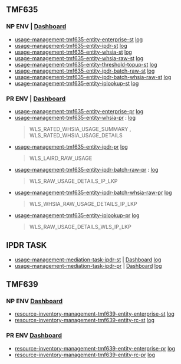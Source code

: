 ## TMF635
### NP ENV | [Dashboard](https://console.cloud.google.com/monitoring/dashboards/builder/2ae9924d-83a8-4064-9efd-d48d08422aa0;duration=PT1H?project=cio-stackdriver-np-b75434&dashboardBuilderState=%257B%2522editModeEnabled%2522:false%257D)
* [usage-management-tmf635-entity-enterprise-st](https://console.cloud.google.com/kubernetes/deployment/northamerica-northeast1/private-na-ne1-001/mediation-usage/usage-management-tmf635-entity-enterprise-st/overview?project=cdo-gke-private-np-1a8686)
[log](https://console.cloud.google.com/logs/query;duration=PT1H;query=resource.type%3D%22k8s_container%22%0Aresource.labels.project_id%3D%22cdo-gke-private-np-1a8686%22%0Aresource.labels.location%3D%22northamerica-northeast1%22%0Aresource.labels.cluster_name%3D%22private-na-ne1-001%22%0Aresource.labels.namespace_name%3D%22mediation-usage%22%0Aresource.labels.container_name%3D%22usage-management-tmf635-entity-enterprise-st%22;storageScope=storage,projects%2Fcio-logging-storage-1b866dc7%2Flocations%2Fnorthamerica-northeast1%2Fbuckets%2Flogsink_bucket_kitchen_sink%2Fviews%2F_AllLogs?project=cio-logging-storage-1b866dc7)
* [usage-management-tmf635-entity-ipdr-st](https://console.cloud.google.com/kubernetes/deployment/northamerica-northeast1/private-na-ne1-001/mediation-usage/usage-management-tmf635-entity-ipdr-st/overview?project=cdo-gke-private-np-1a8686)
[log](https://console.cloud.google.com/logs/query;duration=PT1H;query=resource.type%3D%22k8s_container%22%0Aresource.labels.project_id%3D%22cdo-gke-private-np-1a8686%22%0Aresource.labels.location%3D%22northamerica-northeast1%22%0Aresource.labels.cluster_name%3D%22private-na-ne1-001%22%0Aresource.labels.namespace_name%3D%22mediation-usage%22%0Aresource.labels.container_name%3D%22usage-management-tmf635-entity-ipdr-st%22;storageScope=storage,projects%2Fcio-logging-storage-1b866dc7%2Flocations%2Fnorthamerica-northeast1%2Fbuckets%2Flogsink_bucket_kitchen_sink%2Fviews%2F_AllLogs?project=cio-logging-storage-1b866dc7)
* [usage-management-tmf635-entity-whsia-st](https://console.cloud.google.com/kubernetes/deployment/northamerica-northeast1/private-na-ne1-001/mediation-usage/usage-management-tmf635-entity-whsia-st/overview?project=cdo-gke-private-np-1a8686)
[log](https://console.cloud.google.com/logs/query;duration=PT1H;query=resource.type%3D%22k8s_container%22%0Aresource.labels.project_id%3D%22cdo-gke-private-np-1a8686%22%0Aresource.labels.location%3D%22northamerica-northeast1%22%0Aresource.labels.cluster_name%3D%22private-na-ne1-001%22%0Aresource.labels.namespace_name%3D%22mediation-usage%22%0Aresource.labels.container_name%3D%22usage-management-tmf635-entity-whsia-st%22;storageScope=storage,projects%2Fcio-logging-storage-1b866dc7%2Flocations%2Fnorthamerica-northeast1%2Fbuckets%2Flogsink_bucket_kitchen_sink%2Fviews%2F_AllLogs?project=cio-logging-storage-1b866dc7)
* [usage-management-tmf635-entity-whsia-raw-st](https://console.cloud.google.com/kubernetes/deployment/northamerica-northeast1/private-na-ne1-001/mediation-usage/usage-management-tmf635-entity-whsia-raw-st/overview?project=cdo-gke-private-np-1a8686)
[log](https://console.cloud.google.com/logs/query;duration=PT1H;query=resource.type%3D%22k8s_container%22%0Aresource.labels.project_id%3D%22cdo-gke-private-np-1a8686%22%0Aresource.labels.location%3D%22northamerica-northeast1%22%0Aresource.labels.cluster_name%3D%22private-na-ne1-001%22%0Aresource.labels.namespace_name%3D%22mediation-usage%22%0Aresource.labels.container_name%3D%22usage-management-tmf635-entity-whsia-raw-st%22;storageScope=storage,projects%2Fcio-logging-storage-1b866dc7%2Flocations%2Fnorthamerica-northeast1%2Fbuckets%2Flogsink_bucket_kitchen_sink%2Fviews%2F_AllLogs?project=cio-logging-storage-1b866dc7)
* [usage-management-tmf635-entity-threshold-topup-st](https://console.cloud.google.com/kubernetes/deployment/northamerica-northeast1/private-na-ne1-001/mediation-usage/usage-management-tmf635-entity-threshold-topup-st/overview?project=cdo-gke-private-np-1a8686)
[log](https://console.cloud.google.com/logs/query;duration=PT1H;query=resource.type%3D%22k8s_container%22%0Aresource.labels.project_id%3D%22cdo-gke-private-np-1a8686%22%0Aresource.labels.location%3D%22northamerica-northeast1%22%0Aresource.labels.cluster_name%3D%22private-na-ne1-001%22%0Aresource.labels.namespace_name%3D%22mediation-usage%22%0Aresource.labels.container_name%3D%22usage-management-tmf635-entity-threshold-topup-st%22;storageScope=storage,projects%2Fcio-logging-storage-1b866dc7%2Flocations%2Fnorthamerica-northeast1%2Fbuckets%2Flogsink_bucket_kitchen_sink%2Fviews%2F_AllLogs?project=cio-logging-storage-1b866dc7)
* [usage-management-tmf635-entity-ipdr-batch-raw-st](https://console.cloud.google.com/kubernetes/deployment/northamerica-northeast1/private-na-ne1-001/mediation-usage/usage-management-tmf635-entity-ipdr-batch-raw-st/overview?project=cdo-gke-private-np-1a8686)
[log](https://console.cloud.google.com/logs/query;duration=PT1H;query=resource.type%3D%22k8s_container%22%0Aresource.labels.project_id%3D%22cdo-gke-private-np-1a8686%22%0Aresource.labels.location%3D%22northamerica-northeast1%22%0Aresource.labels.cluster_name%3D%22private-na-ne1-001%22%0Aresource.labels.namespace_name%3D%22mediation-usage%22%0Aresource.labels.container_name%3D%22usage-management-tmf635-entity-ipdr-batch-raw-st%22;storageScope=storage,projects%2Fcio-logging-storage-1b866dc7%2Flocations%2Fnorthamerica-northeast1%2Fbuckets%2Flogsink_bucket_kitchen_sink%2Fviews%2F_AllLogs?project=cio-logging-storage-1b866dc7)
* [usage-management-tmf635-entity-ipdr-batch-whsia-raw-st](https://console.cloud.google.com/kubernetes/deployment/northamerica-northeast1/private-na-ne1-001/mediation-usage/usage-management-tmf635-entity-ipdr-batch-whsia-raw-st/overview?project=cdo-gke-private-np-1a8686)
[log](https://console.cloud.google.com/logs/query;duration=PT1H;query=resource.type%3D%22k8s_container%22%0Aresource.labels.project_id%3D%22cdo-gke-private-np-1a8686%22%0Aresource.labels.location%3D%22northamerica-northeast1%22%0Aresource.labels.cluster_name%3D%22private-na-ne1-001%22%0Aresource.labels.namespace_name%3D%22mediation-usage%22%0Aresource.labels.container_name%3D%22usage-management-tmf635-entity-ipdr-batch-whsia-raw-st%22;storageScope=storage,projects%2Fcio-logging-storage-1b866dc7%2Flocations%2Fnorthamerica-northeast1%2Fbuckets%2Flogsink_bucket_kitchen_sink%2Fviews%2F_AllLogs?project=cio-logging-storage-1b866dc7)
* [usage-management-tmf635-entity-iplookup-st](https://console.cloud.google.com/kubernetes/deployment/northamerica-northeast1/private-na-ne1-001/mediation-usage/usage-management-tmf635-entity-iplookup-st/overview?project=cdo-gke-private-np-1a8686)
[log](https://console.cloud.google.com/logs/query;duration=PT1H;query=resource.type%3D%22k8s_container%22%0Aresource.labels.project_id%3D%22cdo-gke-private-np-1a8686%22%0Aresource.labels.location%3D%22northamerica-northeast1%22%0Aresource.labels.cluster_name%3D%22private-na-ne1-001%22%0Aresource.labels.namespace_name%3D%22mediation-usage%22%0Aresource.labels.container_name%3D%22usage-management-tmf635-entity-iplookup-st%22;storageScope=storage,projects%2Fcio-logging-storage-1b866dc7%2Flocations%2Fnorthamerica-northeast1%2Fbuckets%2Flogsink_bucket_kitchen_sink%2Fviews%2F_AllLogs?project=cio-logging-storage-1b866dc7)

### PR ENV | [Dashboard](https://console.cloud.google.com/monitoring/dashboards/builder/8b075304-589d-43ca-bd34-7357f2f9cfb4?project=cio-stackdriver-pr-7f46b3&dashboardBuilderState=%257B%2522editModeEnabled%2522:false%257D&timeDomain=1h)
* [usage-management-tmf635-entity-enterprise-pr](https://console.cloud.google.com/kubernetes/deployment/northamerica-northeast1/private-na-ne1-001/mediation-usage/usage-management-tmf635-entity-enterprise-pr/overview?project=cdo-gke-private-pr-7712d7)
[log](https://console.cloud.google.com/logs/query;duration=PT1H;query=resource.type%3D%22k8s_container%22%0Aresource.labels.project_id%3D%22cdo-gke-private-pr-7712d7%22%0Aresource.labels.location%3D%22northamerica-northeast1%22%0Aresource.labels.cluster_name%3D%22private-na-ne1-001%22%0Aresource.labels.namespace_name%3D%22mediation-usage%22%0Aresource.labels.container_name%3D%22usage-management-tmf635-entity-enterprise-pr%22;storageScope=storage,projects%2Fcio-logging-storage-1b866dc7)
* [usage-management-tmf635-entity-whsia-pr](https://console.cloud.google.com/kubernetes/deployment/northamerica-northeast1/private-na-ne1-001/mediation-usage/usage-management-tmf635-entity-whsia-pr/overview?project=cdo-gke-private-pr-7712d7) : 
[log](https://console.cloud.google.com/logs/query;duration=PT1H;query=resource.type%3D%22k8s_container%22%0Aresource.labels.project_id%3D%22cdo-gke-private-pr-7712d7%22%0Aresource.labels.location%3D%22northamerica-northeast1%22%0Aresource.labels.cluster_name%3D%22private-na-ne1-001%22%0Aresource.labels.namespace_name%3D%22mediation-usage%22%0Aresource.labels.container_name%3D%22usage-management-tmf635-entity-whsia-pr%22;storageScope=storage,projects%2Fcio-logging-storage-1b866dc7)
  > WLS_RATED_WHSIA_USAGE_SUMMARY , WLS_RATED_WHSIA_USAGE_DETAILS
* [usage-management-tmf635-entity-ipdr-pr](https://console.cloud.google.com/kubernetes/deployment/northamerica-northeast1/private-na-ne1-001/mediation-usage/usage-management-tmf635-entity-ipdr-pr/overview?project=cdo-gke-private-pr-7712d7)
[log](https://console.cloud.google.com/logs/query;duration=PT1H;query=resource.type%3D%22k8s_container%22%0Aresource.labels.project_id%3D%22cdo-gke-private-pr-7712d7%22%0Aresource.labels.location%3D%22northamerica-northeast1%22%0Aresource.labels.cluster_name%3D%22private-na-ne1-001%22%0Aresource.labels.namespace_name%3D%22mediation-usage%22%0Aresource.labels.container_name%3D%22usage-management-tmf635-entity-ipdr-pr%22;storageScope=storage,projects%2Fcio-logging-storage-1b866dc7)
  > WLS_LAIRD_RAW_USAGE
* [usage-management-tmf635-entity-ipdr-batch-raw-pr](https://console.cloud.google.com/kubernetes/deployment/northamerica-northeast1/private-na-ne1-001/mediation-usage/usage-management-tmf635-entity-ipdr-batch-raw-pr/overview?project=cdo-gke-private-pr-7712d7) :
[log](https://console.cloud.google.com/logs/query;duration=PT1H;query=resource.type%3D%22k8s_container%22%0Aresource.labels.project_id%3D%22cdo-gke-private-pr-7712d7%22%0Aresource.labels.location%3D%22northamerica-northeast1%22%0Aresource.labels.cluster_name%3D%22private-na-ne1-001%22%0Aresource.labels.namespace_name%3D%22mediation-usage%22%0Aresource.labels.container_name%3D%22usage-management-tmf635-entity-ipdr-batch-raw-pr%22;storageScope=storage,projects%2Fcio-logging-storage-1b866dc7)
  > WLS_RAW_USAGE_DETAILS_IP_LKP
* [usage-management-tmf635-entity-ipdr-batch-whsia-raw-pr](https://console.cloud.google.com/kubernetes/deployment/northamerica-northeast1/private-na-ne1-001/mediation-usage/usage-management-tmf635-entity-ipdr-batch-whsia-raw-pr/overview?project=cdo-gke-private-pr-7712d7)
[log](https://console.cloud.google.com/logs/query;duration=PT1H;query=resource.type%3D%22k8s_container%22%0Aresource.labels.project_id%3D%22cdo-gke-private-pr-7712d7%22%0Aresource.labels.location%3D%22northamerica-northeast1%22%0Aresource.labels.cluster_name%3D%22private-na-ne1-001%22%0Aresource.labels.namespace_name%3D%22mediation-usage%22%0Aresource.labels.container_name%3D%22usage-management-tmf635-entity-ipdr-batch-whsia-raw-pr%22;storageScope=storage,projects%2Fcio-logging-storage-1b866dc7)
  > WLS_WHSIA_RAW_USAGE_DETAILS_IP_LKP
* [usage-management-tmf635-entity-iplookup-pr](https://console.cloud.google.com/kubernetes/deployment/northamerica-northeast1/private-na-ne1-001/mediation-usage/usage-management-tmf635-entity-iplookup-pr/overview?project=cdo-gke-private-pr-7712d7) 
[log](https://console.cloud.google.com/logs/query;query=resource.type%3D%22k8s_container%22%0Aresource.labels.project_id%3D%22cdo-gke-private-pr-7712d7%22%0Aresource.labels.location%3D%22northamerica-northeast1%22%0Aresource.labels.cluster_name%3D%22private-na-ne1-001%22%0Aresource.labels.namespace_name%3D%22mediation-usage%22%0Aresource.labels.container_name%3D%22usage-management-tmf635-entity-iplookup-pr%22;storageScope=logScope,projects%2Fcdo-gke-private-pr-7712d7%2Flocations%2Fglobal%2FlogScopes%2Fkitchen-sink;cursorTimestamp=2024-12-05T15:53:51.948482833Z;duration=PT1H?project=cdo-gke-private-pr-7712d7)
  > WLS_RAW_USAGE_DETAILS_WLS_IP_LKP

## IPDR TASK
* [usage-management-mediation-task-ipdr-st](https://console.cloud.google.com/kubernetes/deployment/northamerica-northeast1/private-na-ne1-001/mediation-usage/usage-management-mediation-task-ipdr-st/overview?project=cdo-gke-private-np-1a8686) | [Dashboard](https://console.cloud.google.com/monitoring/dashboards/builder/229ca107-a71c-4cd6-a8bf-7e25fb1ba493;duration=PT1H?project=cio-stackdriver-np-b75434)
[log](https://console.cloud.google.com/logs/query;duration=PT1H;query=resource.type%3D%22k8s_container%22%0Aresource.labels.project_id%3D%22cdo-gke-private-np-1a8686%22%0Aresource.labels.location%3D%22northamerica-northeast1%22%0Aresource.labels.cluster_name%3D%22private-na-ne1-001%22%0Aresource.labels.namespace_name%3D%22mediation-usage%22%0Aresource.labels.container_name%3D%22usage-management-mediation-task-ipdr-st%22;storageScope=storage,projects%2Fcio-logging-storage-1b866dc7%2Flocations%2Fnorthamerica-northeast1%2Fbuckets%2Flogsink_bucket_kitchen_sink%2Fviews%2F_AllLogs?project=cio-logging-storage-1b866dc7)
* [usage-management-mediation-task-ipdr-pr](https://console.cloud.google.com/kubernetes/deployment/northamerica-northeast1/private-na-ne1-001/mediation-usage/usage-management-mediation-task-ipdr-pr/overview?project=cdo-gke-private-pr-7712d7) | [Dashboard](https://console.cloud.google.com/monitoring/dashboards/builder/bc4cbfa2-58bd-43a5-bdb6-78b7d341c98a;duration=PT1H?project=cio-stackdriver-pr-7f46b3)
[log](https://console.cloud.google.com/logs/query;duration=PT1H;query=resource.type%3D%22k8s_container%22%0Aresource.labels.project_id%3D%22cdo-gke-private-pr-7712d7%22%0Aresource.labels.location%3D%22northamerica-northeast1%22%0Aresource.labels.cluster_name%3D%22private-na-ne1-001%22%0Aresource.labels.namespace_name%3D%22mediation-usage%22%0Aresource.labels.container_name%3D%22usage-management-mediation-task-ipdr-pr%22;storageScope=storage,projects%2Fcio-logging-storage-1b866dc7)

## TMF639
### NP ENV [Dashboard](https://console.cloud.google.com/monitoring/dashboards/builder/e7b84228-0e38-400b-a515-b262f132bdef;duration=PT1H?project=cio-stackdriver-np-b75434&pageState=(%22eventTypes%22:(%22selected%22:%5B%22CLOUD_ALERTING_ALERT%22,%22GKE_WORKLOAD_DEPLOYMENT%22,%22CLOUD_SQL_STORAGE%22%5D)))
* [resource-inventory-management-tmf639-entity-enterprise-st](https://console.cloud.google.com/kubernetes/deployment/northamerica-northeast1/private-na-ne1-001/mediation-usage/resource-inventory-management-tmf639-entity-enterprise-st/overview?project=cdo-gke-private-np-1a8686)
[log](https://console.cloud.google.com/logs/query;duration=PT1H;query=resource.type%3D%22k8s_container%22%0Aresource.labels.project_id%3D%22cdo-gke-private-np-1a8686%22%0Aresource.labels.location%3D%22northamerica-northeast1%22%0Aresource.labels.cluster_name%3D%22private-na-ne1-001%22%0Aresource.labels.namespace_name%3D%22mediation-usage%22%0Aresource.labels.container_name%3D%22resource-inventory-management-tmf639-entity-enterprise-st%22;storageScope=storage,projects%2Fcio-logging-storage-1b866dc7%2Flocations%2Fnorthamerica-northeast1%2Fbuckets%2Flogsink_bucket_kitchen_sink%2Fviews%2F_AllLogs?project=cio-logging-storage-1b866dc7)
* [resource-inventory-management-tmf639-entity-rc-st](https://console.cloud.google.com/kubernetes/deployment/northamerica-northeast1/private-na-ne1-001/mediation-usage/resource-inventory-management-tmf639-entity-rc-st/overview?project=cdo-gke-private-np-1a8686)
[log](https://console.cloud.google.com/logs/query;duration=PT1H;query=resource.type%3D%22k8s_container%22%0Aresource.labels.project_id%3D%22cdo-gke-private-np-1a8686%22%0Aresource.labels.location%3D%22northamerica-northeast1%22%0Aresource.labels.cluster_name%3D%22private-na-ne1-001%22%0Aresource.labels.namespace_name%3D%22mediation-usage%22%0Aresource.labels.container_name%3D%22resource-inventory-management-tmf639-entity-rc-st%22;storageScope=storage,projects%2Fcio-logging-storage-1b866dc7%2Flocations%2Fnorthamerica-northeast1%2Fbuckets%2Flogsink_bucket_kitchen_sink%2Fviews%2F_AllLogs?project=cio-logging-storage-1b866dc7)

### PR ENV [Dashboard](https://console.cloud.google.com/monitoring/dashboards/builder/e13dbc1a-e9c6-4e1d-93a3-99123016c140;duration=PT1H?project=cio-stackdriver-pr-7f46b3&pageState=(%22eventTypes%22:(%22selected%22:%5B%22CLOUD_ALERTING_ALERT%22,%22GKE_WORKLOAD_DEPLOYMENT%22,%22CLOUD_SQL_STORAGE%22%5D)))
* [resource-inventory-management-tmf639-entity-enterprise-pr](https://console.cloud.google.com/kubernetes/deployment/northamerica-northeast1/private-na-ne1-001/mediation-usage/resource-inventory-management-tmf639-entity-enterprise-pr/overview?project=cdo-gke-private-pr-7712d7)
[log](https://console.cloud.google.com/logs/query;duration=PT1H;query=resource.type%3D%22k8s_container%22%0Aresource.labels.project_id%3D%22cdo-gke-private-pr-7712d7%22%0Aresource.labels.location%3D%22northamerica-northeast1%22%0Aresource.labels.cluster_name%3D%22private-na-ne1-001%22%0Aresource.labels.namespace_name%3D%22mediation-usage%22%0Aresource.labels.container_name%3D%22resource-inventory-management-tmf639-entity-enterprise-pr%22;storageScope=storage,projects%2Fcio-logging-storage-1b866dc7)
* [resource-inventory-management-tmf639-entity-rc-pr](https://console.cloud.google.com/kubernetes/deployment/northamerica-northeast1/private-na-ne1-001/mediation-usage/resource-inventory-management-tmf639-entity-rc-pr/overview?project=cdo-gke-private-pr-7712d7) 
[log](https://console.cloud.google.com/logs/query;duration=PT1H;query=resource.type%3D%22k8s_container%22%0Aresource.labels.project_id%3D%22cdo-gke-private-pr-7712d7%22%0Aresource.labels.location%3D%22northamerica-northeast1%22%0Aresource.labels.cluster_name%3D%22private-na-ne1-001%22%0Aresource.labels.namespace_name%3D%22mediation-usage%22%0Aresource.labels.container_name%3D%22resource-inventory-management-tmf639-entity-rc-pr%22;storageScope=storage,projects%2Fcio-logging-storage-1b866dc7)
